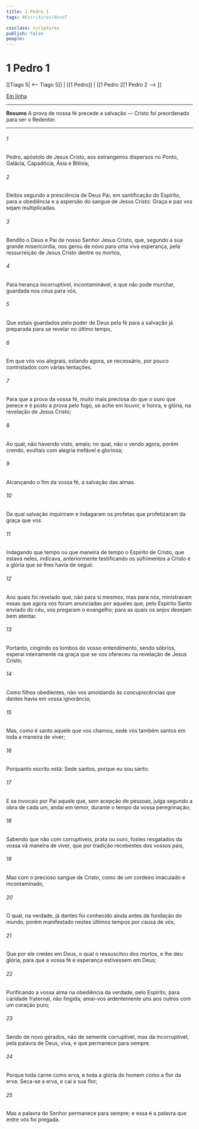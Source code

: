```yaml
---
title: 1 Pedro 1
tags: #Escrituras\NovoT

cssclass: scriptures
publish: false
people:
---
```


# 1 Pedro 1
[[Tiago 5| <-- Tiago 5]] | [[1 Pedro]] | [[1 Pedro 2|1 Pedro 2 --> ]]

[Em linha](https://churchofjesuschrist.org/study/scriptures/nt/1-pet/1?lang=por)

---
__Resumo__
A prova de nossa fé precede a salvação — Cristo foi preordenado para ser o Redentor.

---
###### 1 
Pedro, apóstolo de Jesus Cristo, aos estrangeiros dispersos no Ponto, Galácia, Capadócia, Ásia e Bitínia;

###### 2 
Eleitos segundo a presciência de Deus Pai, em santificação do Espírito, para a obediência e a aspersão do sangue de Jesus Cristo: Graça e paz vos sejam multiplicadas.

###### 3 
Bendito  o Deus e Pai de nosso Senhor Jesus Cristo, que, segundo a sua grande misericórdia, nos gerou de novo para uma viva esperança, pela ressurreição de Jesus Cristo dentre os mortos,

###### 4 
Para herança incorruptível, incontaminável, e que não pode murchar, guardada nos céus para vós,

###### 5 
Que estais guardados pelo poder de Deus pela fé para a salvação já preparada para se revelar no último tempo,

###### 6 
Em que vós vos alegrais,  estando agora, se necessário, por pouco  contristados com várias tentações.

###### 7 
Para que a prova da vossa fé, muito mais preciosa do que o ouro que perece e é posto à prova pelo fogo, se ache em louvor, e honra, e glória, na revelação de Jesus Cristo;

###### 8 
Ao qual, não havendo visto, amais; no qual, não o vendo agora, porém crendo, exultais com alegria inefável e gloriosa;

###### 9 
Alcançando o fim da vossa fé, a salvação das almas.

###### 10 
Da qual salvação inquiriram e indagaram os profetas que profetizaram da graça que vos 

###### 11 
Indagando que tempo ou que maneira de tempo o Espírito de Cristo, que estava neles, indicava, anteriormente testificando os sofrimentos  a Cristo  e a glória que se lhes havia de seguir.

###### 12 
Aos quais foi revelado que, não para si mesmos, mas para nós, ministravam essas  que agora vos foram anunciadas por aqueles que, pelo Espírito Santo enviado do céu, vos pregaram o evangelho; para as quais  os anjos desejam bem atentar.

###### 13 
Portanto, cingindo os lombos do vosso entendimento, sendo sóbrios, esperai inteiramente na graça que se vos ofereceu na revelação de Jesus Cristo;

###### 14 
Como filhos obedientes, não vos amoldando às concupiscências que dantes havia em vossa ignorância;

###### 15 
Mas, como é santo aquele que vos chamou, sede vós também santos em toda a  maneira de viver;

###### 16 
Porquanto escrito está: Sede santos, porque eu sou santo.

###### 17 
E se invocais por Pai aquele que, sem acepção de pessoas, julga segundo a obra de cada um, andai em temor, durante o tempo da vossa peregrinação;

###### 18 
Sabendo que não com  corruptíveis,  prata ou ouro, fostes resgatados da vossa vã maneira de viver, que por tradição recebestes dos vossos pais,

###### 19 
Mas com o precioso sangue de Cristo, como de um cordeiro imaculado e incontaminado,

###### 20 
O qual, na verdade, já dantes foi conhecido ainda antes da fundação do mundo, porém manifestado nestes últimos tempos por causa de vós,

###### 21 
Que por ele credes em Deus, o qual o ressuscitou dos mortos, e lhe deu glória, para que a vossa fé e esperança estivessem em Deus;

###### 22 
Purificando a vossa alma na obediência da verdade, pelo Espírito, para caridade fraternal, não fingida; amai-vos ardentemente uns aos outros com um coração puro;

###### 23 
Sendo de novo gerados, não de semente corruptível, mas da incorruptível, pela palavra de Deus, viva, e que permanece para sempre.

###### 24 
Porque toda carne  como erva, e toda a glória do homem como a flor da erva. Seca-se a erva, e cai a sua flor;

###### 25 
Mas a palavra do Senhor permanece para sempre; e essa é a palavra que entre vós foi pregada.

